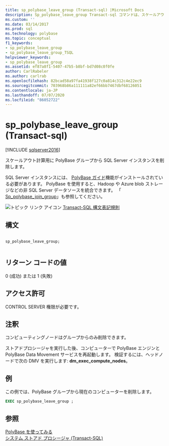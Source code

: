 ```yaml
---
title: sp_polybase_leave_group (Transact-sql) |Microsoft Docs
description: Sp_polybase_leave_group Transact-sql コマンドは、スケールアウト計算用に PolyBase グループから SQL Server インスタンスを削除します。
ms.custom: ''
ms.date: 03/14/2017
ms.prod: sql
ms.technology: polybase
ms.topic: conceptual
f1_keywords:
- sp_polybase_leave_group
- sp_polybase_leave_group_TSQL
helpviewer_keywords:
- sp_polybase_leave_group
ms.assetid: ef87a8f1-5407-47b5-b8bf-bd7d08c0f0fe
author: CarlRabeler
ms.author: carlrab
ms.openlocfilehash: 82bcad58a97fa41938f127c0a814c312c4e22ec9
ms.sourcegitcommit: 703968b86a111111a82ef66bb7467dbf68126051
ms.contentlocale: ja-JP
ms.lasthandoff: 07/07/2020
ms.locfileid: "86052722"
---
```

# <a name="sp_polybase_leave_group-transact-sql"></a>sp_polybase_leave_group (Transact-sql)
[!INCLUDE [sqlserver2016](../../includes/applies-to-version/sqlserver2016.md)]

  スケールアウト計算用に PolyBase グループから SQL Server インスタンスを削除します。 
 
 SQL Server インスタンスには、 [PolyBase ガイド](../../relational-databases/polybase/polybase-guide.md)機能がインストールされている必要があります。  PolyBase を使用すると、Hadoop や Azure blob ストレージなどの非 SQL Server データソースを統合できます。 「 [Sp_polybase_join_group](../../relational-databases/system-stored-procedures/polybase-stored-procedures-sp-polybase-join-group.md)」も参照してください。  
  
 ![トピック リンク アイコン](../../database-engine/configure-windows/media/topic-link.gif "トピック リンク アイコン") [Transact-SQL 構文表記規則](../../t-sql/language-elements/transact-sql-syntax-conventions-transact-sql.md)  
  
## <a name="syntax"></a>構文  
  
```  
  
sp_polybase_leave_group;  
  
```  
  
## <a name="return-code-values"></a>リターン コードの値  
 0 (成功) または 1 (失敗)  
  
## <a name="permissions"></a>アクセス許可  
 CONTROL SERVER 権限が必要です。  
  
## <a name="remarks"></a>注釈  
 コンピューティングノードはグループからのみ削除できます。  
  
 ストアドプロシージャを実行した後、コンピューターで PolyBase エンジンと PolyBase Data Movement サービスを再起動します。 検証するには、ヘッドノードで次の DMV を実行します: **dm_exec_compute_nodes**。  
  
## <a name="example"></a>例  
 この例では、PolyBase グループから現在のコンピューターを削除します。  
  
```sql  
EXEC sp_polybase_leave_group ;  
```  
  
## <a name="see-also"></a>参照  
 [PolyBase を使ってみる](../../relational-databases/polybase/get-started-with-polybase.md)   
 [システム ストアド プロシージャ &#40;Transact-SQL&#41;](../../relational-databases/system-stored-procedures/system-stored-procedures-transact-sql.md)  
  
  
